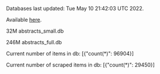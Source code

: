 Databases last updated: Tue May 10 21:42:03 UTC 2022. 

Available [here](https://github.com/cbeauhilton/ash-db/releases).


32M	abstracts_small.db

246M	abstracts_full.db

Current number of items in db:
[{"count(*)": 96904}]

Current number of scraped items in db:
[{"count(*)": 29450}]
